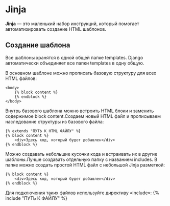# Jinja

**Jinja** — это маленький набор инструкций, который помогает автоматизировать создание HTML шаблонов.

## Создание шаблона

Все шаблоны хранятся в одной общей папке templates. 
Django автоматически объединяет все папки templates в одну общую.

В основном шаблоне можно прописать базовую структуру для всех HTML файлов:

```text
<body>
    {% block content %}
    {% endblock %}
</body>
```

Внутрь базового шаблона можно встроить HTML блоки и заменить содержимое block content.Создаем новый HTML файл и прописываем наследование структуры из базового файла:

```text
{% extends "ПУТЬ К HTML ФАЙЛУ" %}
{% block content %}
    <div>Здесь код, который будет добавлен</div>
{% endblock %}
```

Можно создавать небольшие кусочки кода и встраивать их в другие шаблоны.Лучше создавать отдельную папку с названием includes. В папке можно создать простой HTML файл с небольшой Jinja разметкой:

```text
{% block content %}
    <div>Здесь код, который будет добавлен</div>
{% endblock %}
```

Для подключения таких файлов используйте директиву «include»:
{% include "ПУТЬ К ФАЙЛУ" %}
